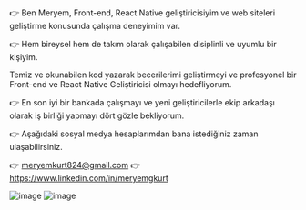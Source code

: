 👉 Ben Meryem, Front-end, React Native geliştiricisiyim ve web siteleri geliştirme konusunda çalışma deneyimim var.

👉 Hem bireysel hem de takım olarak çalışabilen disiplinli ve uyumlu bir kişiyim.

Temiz ve okunabilen kod yazarak becerilerimi geliştirmeyi ve profesyonel bir Front-end ve React Native Geliştiricisi olmayı hedefliyorum.

👉 En son iyi bir bankada çalışmayı ve yeni geliştiricilerle ekip arkadaşı olarak iş birliği yapmayı dört gözle bekliyorum.

👉 Aşağıdaki sosyal medya hesaplarımdan bana istediğiniz zaman ulaşabilirsiniz.

👉 meryemkurt824@gmail.com 👉 https://www.linkedin.com/in/meryemgkurt

![image](https://user-images.githubusercontent.com/120281115/232628509-98109b1f-84ff-4263-ba28-ae84153a6ae7.png)
![image](https://user-images.githubusercontent.com/120281115/232628596-cdd00483-f82e-4bb4-8fa3-7bff8f965952.png)



